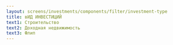 ```yaml
---
layout: screens/investments/components/filter/investment-type
title: вИД ИНВЕСТИЦИЙ
text1: Строительство
text2: Доходная недвижимость
text3: Флип
---
```


